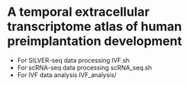 # A temporal extracellular transcriptome atlas of human preimplantation development
* For SILVER-seq data processing IVF.sh
* For scRNA-seq data processing scRNA_seq.sh
* For IVF data analysis IVF_analysis/
